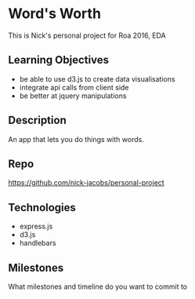 # Word's Worth
This is Nick's personal project for Roa 2016, EDA

## Learning Objectives
* be able to use d3.js to create data visualisations
* integrate api calls from client side
* be better at jquery manipulations

## Description
An app that lets you do things with words. 

## Repo
https://github.com/nick-jacobs/personal-project

## Technologies
* express.js
* d3.js
* handlebars

## Milestones
What milestones and timeline do you want to commit to 